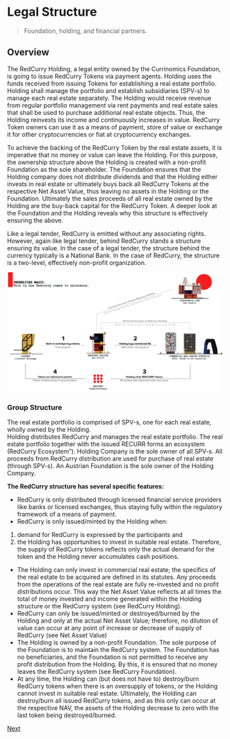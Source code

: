# Legal Structure
> Foundation, holding, and financial partners.

## Overview
The RedCurry Holding, a legal entity owned by the Currinomics Foundation, is going to issue RedCurry Tokens via payment agents. Holding uses the funds received from issuing Tokens for establishing a real estate portfolio. Holding shall manage the portfolio and establish subsidiaries (SPV-s) to manage each real estate separately. The Holding would receive revenue from regular portfolio management via rent payments and real estate sales that shall be used to purchase additional real estate objects. Thus, the Holding reinvests its income and continuously increases in value. RedCurry Token owners can use it as a means of payment, store of value or exchange it for other cryptocurrencies or fiat at cryptocurrency exchanges.

To achieve the backing of the RedCurry Token by the real estate assets, it is imperative that no money or value can leave the Holding. For this purpose, the ownership structure above the Holding is created with a non-profit Foundation as the sole shareholder. The Foundation ensures that the Holding company does not distribute dividends and that the Holding either invests in real estate or ultimately buys back all RedCurry Tokens at the respective Net Asset Value, thus leaving no assets in the Holding or the Foundation. Ultimately the sales proceeds of all real estate owned by the Holding are the buy-back capital for the RedCurry Token. A deeper look at the Foundation and the Holding reveals why this structure is effectively ensuring the above.

Like a legal tender, RedCurry is emitted without any associating rights. However, again like legal tender, behind RedCurry stands a structure ensuring its value. In the case of a legal tender, the structure behind the currency typically is a National Bank. In the case of RedCurry, the structure is a two-level, effectively non-profit organization.

![image](../../media/img/how.png)

### Group Structure
The real estate portfolio is comprised of SPV-s, one for each real estate, wholly owned by the Holding.   
Holding distributes RedCurry and manages the real estate portfolio. The real estate portfolio together with the issued RECURR forms an ecosystem (RedCurry Ecosystem”). Holding Company is the sole owner of all SPV-s. All proceeds from RedCurry distribution are used for purchase of real estate (through SPV-s). An Austrian Foundation is the sole owner of the Holding Company.


**The RedCurry structure has several specific features:**
* RedCurry is only distributed through licensed financial service providers like banks or licensed exchanges, thus staying fully within the regulatory framework of a means of payment.
* RedCurry is only issued/minted by the Holding when:  
1. demand for RedCurry is expressed by the participants and  
2. the Holding has opportunities to invest in suitable real estate. Therefore, the supply of RedCurry tokens reflects only the actual demand for the token and the Holding never accumulates cash positions.
* The Holding can only invest in commercial real estate; the specifics of the real estate to be acquired are defined in its statutes. Any proceeds from the operations of the real estate are fully re-invested and no profit distributions occur. This way the Net Asset Value reflects at all times the total of money invested and income generated within the Holding structure or the RedCurry system (see RedCurry Holding).
* RedCurry can only be issued/minted or destroyed/burned by the Holding and only at the actual Net Asset Value; therefore, no dilution of value can occur at any point of increase or decrease of supply of RedCurry (see Net Asset Value)
* The Holding is owned by a non-profit Foundation. The sole purpose of the Foundation is to maintain the RedCurry system. The Foundation has no beneficiaries, and the Foundation is not permitted to receive any profit distribution from the Holding. By this, it is ensured that no money leaves the RedCurry system (see RedCurry Foundation).
* At any time, the Holding can (but does not have to) destroy/burn RedCurry tokens when there is an oversupply of tokens, or the Holding cannot invest in suitable real estate. Ultimately, the Holding can destroy/burn all issued RedCurry tokens, and as this only can occur at the respective NAV, the assets of the Holding decrease to zero with the last token being destroyed/burned.

[Next](/asset/legal/foundation.md)